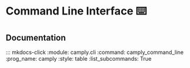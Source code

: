 # Command Line Interface ⌨️

## Documentation

::: mkdocs-click
    :module: camply.cli
    :command: camply_command_line
    :prog_name: camply
    :style: table
    :list_subcommands: True
